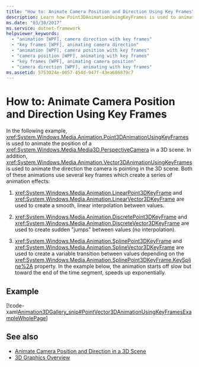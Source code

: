 ```yaml
---
title: "How to: Animate Camera Position and Direction Using Key Frames"
description: Learn how Point3DAnimationUsingKeyFrames is used to animate the position of a PerspectiveCamera in a 3D scene.
ms.date: "03/30/2017"
ms.service: dotnet-framework
helpviewer_keywords:
  - "animation [WPF], camera direction with key frames"
  - "key frames [WPF], animating camera direction"
  - "animation [WPF], camera position with key frames"
  - "camera position [WPF], animating with key frames"
  - "key frames [WPF], animating camera position"
  - "camera direction [WPF], animating with key frames"
ms.assetid: 5753024e-0057-454d-947f-43ea686879c7
---
```

# How to: Animate Camera Position and Direction Using Key Frames

In the following example, <xref:System.Windows.Media.Animation.Point3DAnimationUsingKeyFrames> is used to animate the position of a <xref:System.Windows.Media.Media3D.PerspectiveCamera> in a 3D scene. In addition, <xref:System.Windows.Media.Animation.Vector3DAnimationUsingKeyFrames> is used to animate the direction the camera is pointing in the 3D scene. Both of these animations use several key frames which create a series of animation effects:

1. <xref:System.Windows.Media.Animation.LinearPoint3DKeyFrame> and <xref:System.Windows.Media.Animation.LinearVector3DKeyFrame> are used to create a smooth, linear interpolation between values.

2. <xref:System.Windows.Media.Animation.DiscretePoint3DKeyFrame> and <xref:System.Windows.Media.Animation.DiscreteVector3DKeyFrame> are used to create sudden "jumps" between values (no interpolation).

3. <xref:System.Windows.Media.Animation.SplinePoint3DKeyFrame> and <xref:System.Windows.Media.Animation.SplineVector3DKeyFrame> are used to create a variable transition between values depending on the <xref:System.Windows.Media.Animation.SplinePoint3DKeyFrame.KeySpline%2A> property. In the example below, the animation starts off slow but toward the end of the time segment, speeds up exponentially.

## Example

[!code-xaml[Animation3DGallery_snip#PointVector3DAnimationUsingKeyFramesExampleWholePage](~/samples/snippets/csharp/VS_Snippets_Wpf/Animation3DGallery_snip/CS/PointVector3DAnimationUsingKeyFramesExample.xaml#pointvector3danimationusingkeyframesexamplewholepage)]

## See also

- [Animate Camera Position and Direction in a 3D Scene](how-to-animate-camera-position-and-direction-in-a-3d-scene.md)
- [3D Graphics Overview](3-d-graphics-overview.md)
